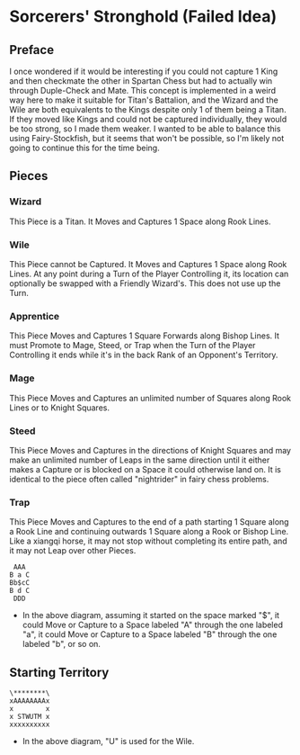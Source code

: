 # Sorcerers' Stronghold (Failed Idea)
## Preface
I once wondered if it would be interesting if you could not capture 1 King and then checkmate the other in Spartan Chess but had to actually win through Duple-Check and Mate. This concept is implemented in a weird way here to make it suitable for Titan's Battalion, and the Wizard and the Wile are both equivalents to the Kings despite only 1 of them being a Titan. If they moved like Kings and could not be captured individually, they would be too strong, so I made them weaker. I wanted to be able to balance this using Fairy-Stockfish, but it seems that won't be possible, so I'm likely not going to continue this for the time being.
## Pieces
### Wizard
This Piece is a Titan. It Moves and Captures 1 Space along Rook Lines.
### Wile
This Piece cannot be Captured. It Moves and Captures 1 Space along Rook Lines. At any point during a Turn of the Player Controlling it, its location can optionally be swapped with a Friendly Wizard's. This does not use up the Turn.
### Apprentice
This Piece Moves and Captures 1 Square Forwards along Bishop Lines. It must Promote to Mage, Steed, or Trap when the Turn of the Player Controlling it ends while it's in the back Rank of an Opponent's Territory. 
### Mage
This Piece Moves and Captures an unlimited number of Squares along Rook Lines or to Knight Squares.
### Steed
This Piece Moves and Captures in the directions of Knight Squares and may make an unlimited number of Leaps in the same direction until it either makes a Capture or is blocked on a Space it could otherwise land on. It is identical to the piece often called "nightrider" in fairy chess problems.
### Trap
This Piece Moves and Captures to the end of a path starting 1 Square along a Rook Line and continuing outwards 1 Square along a Rook or Bishop Line. Like a xiangqi horse, it may not stop without completing its entire path, and it may not Leap over other Pieces.
```
 AAA
B a C
Bb$cC
B d C
 DDD
```
* In the above diagram, assuming it started on the space marked "$", it could Move or Capture to a Space labeled "A" through the one labeled "a", it could Move or Capture to a Space labeled "B" through the one labeled "b", or so on.
## Starting Territory
```
\********\
xAAAAAAAAx
x        x
x STWUTM x
xxxxxxxxxx
```
* In the above diagram, "U" is used for the Wile.
